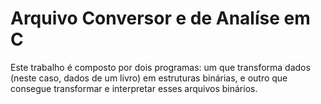 # Arquivo Conversor e de Analíse em C
Este trabalho é composto por dois programas: um que transforma dados (neste caso, dados de um livro) em estruturas binárias, e outro que consegue transformar e interpretar esses arquivos binários.
